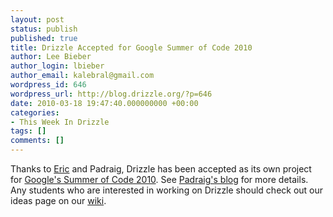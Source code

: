 ```yaml
---
layout: post
status: publish
published: true
title: Drizzle Accepted for Google Summer of Code 2010
author: Lee Bieber
author_login: lbieber
author_email: kalebral@gmail.com
wordpress_id: 646
wordpress_url: http://blog.drizzle.org/?p=646
date: 2010-03-18 19:47:40.000000000 +00:00
categories:
- This Week In Drizzle
tags: []
comments: []
---
```

Thanks to <a href="http://oddments.org/" target="blank">Eric</a> and Padraig, Drizzle has been accepted as its own project for <a href="http://socghop.appspot.com/gsoc/org/show/google/gsoc2010/drizzle" target="_blank">Google's Summer of Code 2010</a>. See <a href="http://posulliv.github.com/2010/03/18/drizzle-soc.html" target="_blank">Padraig's blog</a> for more details. Any students who are interested in working on Drizzle should check out our ideas page on our <a href="http://drizzle.org/wiki/Soc" target="_blank">wiki</a>. 

